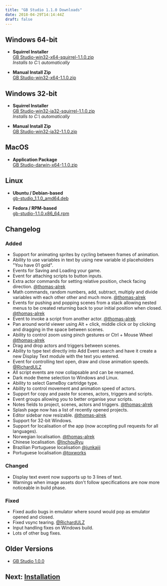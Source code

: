 ```yaml
---
title: "GB Studio 1.1.0 Downloads"
date: 2018-04-29T14:14:44Z
draft: false
---
```


## Windows 64-bit

- **Squirrel Installer**  
  [GB Studio-win32-x64-squirrel-1.1.0.zip](https://github.com/chrismaltby/gb-studio/releases/download/v1.1.0/GB.Studio-win32-x64-squirrel-1.1.0.zip)  
  _Installs to C:\\ automatically_

- **Manual Install Zip**  
  [GB Studio-win32-x64-1.1.0.zip](https://github.com/chrismaltby/gb-studio/releases/download/v1.1.0/GB.Studio-win32-x64-1.1.0.zip)

## Windows 32-bit

- **Squirrel Installer**  
  [GB Studio-win32-ia32-squirrel-1.1.0.zip](https://github.com/chrismaltby/gb-studio/releases/download/v1.1.0/GB.Studio-win32-ia32-squirrel-1.1.0.zip)  
  _Installs to C:\\ automatically_

- **Manual Install Zip**  
  [GB Studio-win32-ia32-1.1.0.zip](https://github.com/chrismaltby/gb-studio/releases/download/v1.1.0/GB.Studio-win32-ia32-1.1.0.zip)

## MacOS

- **Application Package**  
  [GB Studio-darwin-x64-1.1.0.zip](https://github.com/chrismaltby/gb-studio/releases/download/v1.1.0/GB.Studio-darwin-x64-1.1.0.zip)

## Linux

- **Ubuntu / Debian-based**  
  [gb-studio_1.1.0_amd64.deb](https://github.com/chrismaltby/gb-studio/releases/download/v1.1.0/gb-studio_1.1.0_amd64.deb)

- **Fedora / RPM-based**  
  [gb-studio-1.1.0.x86_64.rpm](https://github.com/chrismaltby/gb-studio/releases/download/v1.1.0/gb-studio-1.1.0.x86_64.rpm)

## Changelog

### Added

- Support for animating sprites by cycling between frames of animation.
- Ability to use variables in text by using new variable id placeholders "You have $01$ gold".
- Events for Saving and Loading your game.
- Event for attaching scripts to button inputs.
- Extra actor commands for setting relative position, check facing direction. [@thomas-alrek](https://github.com/thomas-alrek)
- Math commands, random numbers, add, subtract, multiply and divide variables with each other other and much more. [@thomas-alrek](https://github.com/thomas-alrek)
- Events for pushing and popping scenes from a stack allowing nested menus to be created returning back to your initial position when closed. [@thomas-alrek](https://github.com/thomas-alrek)
- Event to invoke a script from another actor. [@thomas-alrek](https://github.com/thomas-alrek)
- Pan around world viewer using Alt + click, middle click or by clicking and dragging in the space between scenes.
- Ability to control zoom using pinch gestures or Ctrl + Mouse Wheel [@thomas-alrek](https://github.com/thomas-alrek)
- Drag and drop actors and triggers between scenes.
- Ability to type text directly into Add Event search and have it create a new Display Text module with the text you entered.
- Event for controlling text open, draw and close animation speeds. [@RichardULZ](https://github.com/RichardULZ)
- All script events are now collapsable and can be renamed.
- Dark mode theme selection to Windows and Linux.
- Ability to select GameBoy cartridge type.
- Ability to control movement and animation speed of actors.
- Support for copy and paste for scenes, actors, triggers and scripts.
- Event groups allowing you to better organise your scripts.
- Notes fields to project, scenes, actors and triggers. [@thomas-alrek](https://github.com/thomas-alrek)
- Splash page now has a list of recently opened projects.
- Editor sidebar now resizable. [@thomas-alrek](https://github.com/thomas-alrek)
- Support for 32-bit Windows.
- Support for localisation of the app (now accepting pull requests for all languages).
- Norwegian localisation. [@thomas-alrek](https://github.com/thomas-alrek)
- Chinese localisation. [@InchouRyu](https://github.com/InchouRyu)
- Brazilian Portuguese localisation [@junkajii](https://github.com/junkajii)
- Portuguese localisation [@toxworks](https://github.com/toxworks)

### Changed

- Display text event now supports up to 3 lines of text.
- Warnings when image assets don't follow specifications are now more noticeable in build phase.

### Fixed

- Fixed audio bugs in emulator where sound would pop as emulator opened and closed.
- Fixed vsync tearing. [@RichardULZ](https://github.com/RichardULZ)
- Input handling fixes on Windows build.
- Lots of other bug fixes.

## Older Versions

- [GB Studio 1.0.0](/downloads/1.0.0)

## Next: [Installation](/docs/installation)
